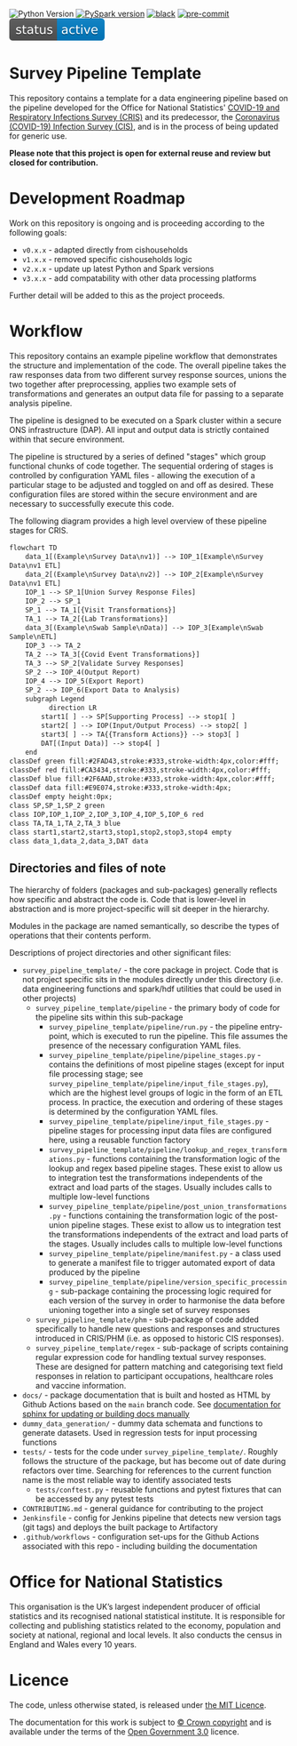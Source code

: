 ![Python Version](https://img.shields.io/badge/Python-3.6.8-blue.svg)
[![PySpark version](https://img.shields.io/badge/PySpark-2.4-blue)](https://spark.apache.org/docs/latest/api/python/)
[![black](https://img.shields.io/badge/code%20style-black-000000.svg)](https://github.com/ambv/black)
[![pre-commit](https://img.shields.io/badge/pre--commit-enabled-brightgreen?logo=pre-commit&logoColor=white)](https://github.com/pre-commit/pre-commit)
[![status: active](https://github.com/GIScience/badges/raw/master/status/active.svg)](https://github.com/GIScience/badges#active)

# Survey Pipeline Template

This repository contains a template for a data engineering pipeline based on the pipeline developed for the Office for National Statistics' [COVID-19 and Respiratory Infections Survey (CRIS)](https://www.ons.gov.uk/surveys/informationforhouseholdsandindividuals/householdandindividualsurveys/covid19andrespiratoryinfectionssurveycris/aboutthestudy) and its predecessor, the [Coronavirus (COVID-19) Infection Survey (CIS)](https://www.ons.gov.uk/peoplepopulationandcommunity/healthandsocialcare/conditionsanddiseases/bulletins/coronaviruscovid19infectionsurveypilot/previousReleases), and is in the process of being updated for generic use.

**Please note that this project is open for external reuse and review but closed for contribution.**

# Development Roadmap

Work on this repository is ongoing and is proceeding according to the following goals:

* `v0.x.x` - adapted directly from cishouseholds
* `v1.x.x` - removed specific cishouseholds logic
* `v2.x.x` - update up latest Python and Spark versions
* `v3.x.x` - add compatability with other data processing platforms

Further detail will be added to this as the project proceeds.

# Workflow

This repository contains an example pipeline workflow that demonstrates the structure and implementation of the code. The overall pipeline takes the raw responses data from two different survey response sources, unions the two together after preprocessing, applies two example sets of transformations and generates an output data file for passing to a separate analysis pipeline.

The pipeline is designed to be executed on a Spark cluster within a secure ONS infrastructure (DAP). All input and output data is strictly contained within that secure environment.

The pipeline is structured by a series of defined "stages" which group functional chunks of code together. The sequential ordering of stages is controlled by configuration YAML files - allowing the execution of a particular stage to be adjusted and toggled on and off as desired. These configuration files are stored within the secure environment and are necessary to successfully execute this code.

The following diagram provides a high level overview of these pipeline stages for CRIS.

```mermaid
flowchart TD
    data_1[(Example\nSurvey Data\nv1)] --> IOP_1[Example\nSurvey Data\nv1 ETL]
    data_2[(Example\nSurvey Data\nv2)] --> IOP_2[Example\nSurvey Data\nv1 ETL]
    IOP_1 --> SP_1[Union Survey Response Files]
    IOP_2 --> SP_1
    SP_1 --> TA_1[{Visit Transformations}]
    TA_1 --> TA_2[{Lab Transformations}]
    data_3[(Example\nSwab Sample\nData)] --> IOP_3[Example\nSwab Sample\nETL]
    IOP_3 --> TA_2
    TA_2 --> TA_3[{Covid Event Transformations}]
    TA_3 --> SP_2[Validate Survey Responses]
    SP_2 --> IOP_4(Output Report)
    IOP_4 --> IOP_5(Export Report)
    SP_2 --> IOP_6(Export Data to Analysis)
    subgraph Legend
          direction LR
        start1[ ] --> SP[Supporting Process] --> stop1[ ]
        start2[ ] --> IOP(Input/Output Process) --> stop2[ ]
        start3[ ] --> TA{{Transform Actions}} --> stop3[ ]
        DAT[(Input Data)] --> stop4[ ]
    end
classDef green fill:#2FAD43,stroke:#333,stroke-width:4px,color:#fff;
classDef red fill:#CA3434,stroke:#333,stroke-width:4px,color:#fff;
classDef blue fill:#2F6AAD,stroke:#333,stroke-width:4px,color:#fff;
classDef data fill:#E9E074,stroke:#333,stroke-width:4px;
classDef empty height:0px;
class SP,SP_1,SP_2 green
class IOP,IOP_1,IOP_2,IOP_3,IOP_4,IOP_5,IOP_6 red
class TA,TA_1,TA_2,TA_3 blue
class start1,start2,start3,stop1,stop2,stop3,stop4 empty
class data_1,data_2,data_3,DAT data
```

## Directories and files of note

The hierarchy of folders (packages and sub-packages) generally reflects how specific and abstract the code is. Code that is lower-level in abstraction and is more project-specific will sit deeper in the hierarchy.

Modules in the package are named semantically, so describe the types of operations that their contents perform.

Descriptions of project directories and other significant files:
* `survey_pipeline_template/` - the core package in project. Code that is not project specific sits in the modules directly under this directory (i.e. data engineering functions and spark/hdf utilities that could be used in other projects)
    * `survey_pipeline_template/pipeline` - the primary body of code for the pipeline sits within this sub-package
        * `survey_pipeline_template/pipeline/run.py` - the pipeline entry-point, which is executed to run the pipeline. This file assumes the presence of the necessary configuration YAML files.
        * `survey_pipeline_template/pipeline/pipeline_stages.py` - contains the definitions of most pipeline stages (except for input file processing stage; see `survey_pipeline_template/pipeline/input_file_stages.py`), which are the highest level groups of logic in the form of an ETL process. In practice, the execution and ordering of these stages is determined by the configuration YAML files.
        * `survey_pipeline_template/pipeline/input_file_stages.py` - pipeline stages for processing input data files are configured here, using a reusable function factory
        * `survey_pipeline_template/pipeline/lookup_and_regex_transformations.py` - functions containing the transformation logic of the lookup and regex based pipeline stages. These exist to allow us to integration test the transformations independents of the extract and load parts of the stages. Usually includes calls to multiple low-level functions
        * `survey_pipeline_template/pipeline/post_union_transformations.py` - functions containing the transformation logic of the post-union pipeline stages. These exist to allow us to integration test the transformations independents of the extract and load parts of the stages. Usually includes calls to multiple low-level functions
        * `survey_pipeline_template/pipeline/manifest.py` - a class used to generate a manifest file to trigger automated export of data produced by the pipeline
        * `survey_pipeline_template/pipeline/version_specific_processing` - sub-package containing the processing logic required for each version of the survey in order to harmonise the data before unioning together into a single set of survey responses
    * `survey_pipeline_template/phm` - sub-package of code added specifically to handle new questions and responses and structures introduced in CRIS/PHM (i.e. as opposed to historic CIS responses).
    * `survey_pipeline_template/regex` - sub-package of scripts containing regular expression code for handling textual survey responses. These are designed for pattern matching and categorising text field responses in relation to participant occupations, healthcare roles and vaccine information.
* `docs/` - package documentation that is built and hosted as HTML by Github Actions based on the `main` branch code. See [documentation for sphinx for updating or building docs manually](https://www.sphinx-doc.org/en/master/)
* `dummy_data_generation/` - dummy data schemata and functions to generate datasets. Used in regression tests for input processing functions
* `tests/` - tests for the code under `survey_pipeline_template/`. Roughly follows the structure of the package, but has become out of date during refactors over time. Searching for references to the current function name is the most reliable way to identify associated tests
    * `tests/conftest.py` - reusable functions and pytest fixtures that can be accessed by any pytest tests
* `CONTRIBUTING.md` - general guidance for contributing to the project
* `Jenkinsfile` - config for Jenkins pipeline that detects new version tags (git tags) and deploys the built package to Artifactory
* `.github/workflows` - configuration set-ups for the Github Actions associated with this repo - including building the documentation

# Office for National Statistics

This organisation is the UK’s largest independent producer of official statistics and its recognised national statistical institute. It is responsible for collecting and publishing statistics related to the economy, population and society at national, regional and local levels. It also conducts the census in England and Wales every 10 years.

# Licence

<!-- Unless stated otherwise, the codebase is released under [the MIT Licence][mit]. -->

The code, unless otherwise stated, is released under [the MIT Licence][mit].

The documentation for this work is subject to [© Crown copyright][copyright] and is available under the terms of the [Open Government 3.0][ogl] licence.

[mit]: LICENCE
[copyright]: http://www.nationalarchives.gov.uk/information-management/re-using-public-sector-information/uk-government-licensing-framework/crown-copyright/
[ogl]: http://www.nationalarchives.gov.uk/doc/open-government-licence/version/3/
